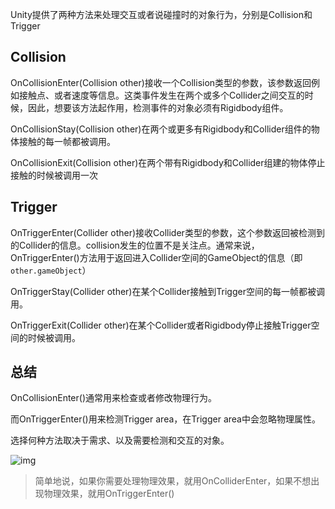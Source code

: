 Unity提供了两种方法来处理交互或者说碰撞时的对象行为，分别是Collision和Trigger



## Collision

OnCollisionEnter(Collision other)接收一个Collision类型的参数，该参数返回例如接触点、或者速度等信息。这类事件发生在两个或多个Collider之间交互的时候，因此，想要该方法起作用，检测事件的对象必须有Rigidbody组件。

OnCollisionStay(Collision other)在两个或更多有Rigidbody和Collider组件的物体接触的每一帧都被调用。

OnCollisionExit(Collision other)在两个带有Rigidbody和Collider组建的物体停止接触的时候被调用一次



## Trigger

OnTriggerEnter(Collider other)接收Collider类型的参数，这个参数返回被检测到的Collider的信息。collision发生的位置不是关注点。通常来说，OnTriggerEnter()方法用于返回进入Collider空间的GameObject的信息（即`other.gameObject`）

OnTriggerStay(Collider other)在某个Collider接触到Trigger空间的每一帧都被调用。

OnTriggerExit(Collider other)在某个Collider或者Rigidbody停止接触Trigger空间的时候被调用。



## 总结

OnCollisionEnter()通常用来检查或者修改物理行为。

而OnTriggerEnter()用来检测Trigger area，在Trigger area中会忽略物理属性。

选择何种方法取决于需求、以及需要检测和交互的对象。

![img](D:\CS\Unity\什么时候用OnCollisionEnter，什么时候用OnTriggerEnter？.assets\1nlWqmmvTmDFK4Nwb7VaWPw.gif)



> 简单地说，如果你需要处理物理效果，就用OnColliderEnter，如果不想出现物理效果，就用OnTriggerEnter()


